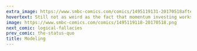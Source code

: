 ```yaml
---
extra_image: https://www.smbc-comics.com/comics/1495119131-20170518after.png
hovertext: Still not as weird as the fact that momentum investing works.
image: https://www.smbc-comics.com/comics/1495119118-20170518.png
next_comic: logical-fallacies
prev_comic: the-status-quo
title: Modeling
---
```


